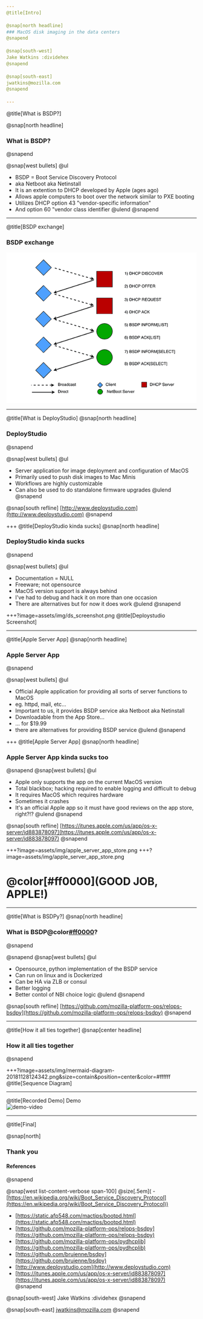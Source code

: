 ```yaml
---
@title[Intro]

@snap[north headline]
### MacOS disk imaging in the data centers
@snapend

@snap[south-west]
Jake Watkins :dividehex
@snapend

@snap[south-east]
jwatkins@mozilla.com
@snapend

---
```

@title[What is BSDP?]

@snap[north headline]
### What is BSDP?
@snapend

@snap[west bullets]
@ul
 - BSDP = Boot Service Discovery Protocol
 - aka Netboot aka Netinstall
 - It is an extention to DHCP developed by Apple (ages ago)
 - Allows apple computers to boot over the network similar to PXE booting
 - Utilizes DHCP option 43 "vendor-specific information"
 - And option 60 "vendor class identifier
@ulend
@snapend

---
@title[BSDP exchange]
### BSDP exchange
![Image-Relative](assets/img/BSDP_exchange.PNG)

---
@title[What is DeployStudio]
@snap[north headline]
### DeployStudio
@snapend

@snap[west bullets]
@ul
- Server application for image deployment and configuration of MacOS
- Primarily used to push disk images to Mac Minis
- Workflows are highly customizable
- Can also be used to do standalone firmware upgrades
@ulend
@snapend

@snap[south refline]
[http://www.deploystudio.com](http://www.deploystudio.com)
@snapend

+++
@title[DeployStudio kinda sucks]
@snap[north headline]
### DeployStudio kinda sucks
@snapend

@snap[west bullets]
@ul
- Documentation = NULL
- Freeware; not opensource
- MacOS version support is always behind
- I've had to debug and hack it on more than one occasion
- There are alternatives but for now it does work
@ulend
@snapend

+++?image=assets/img/ds_screenshot.png
@title[Deploystudio Screenshot]

---
@title[Apple Server App]
@snap[north headline]
### Apple Server App
@snapend

@snap[west bullets]
@ul
- Official Apple application for providing all sorts of server functions to MacOS
- eg. httpd, mail, etc...
- Important to us, it provides BSDP service aka Netboot aka Netinstall
- Downloadable from the App Store...
- ... for $19.99
- there are alternatives for providing BSDP service
@ulend
@snapend

+++
@title[Apple Server App]
@snap[north headline]
### Apple Server App kinda sucks too
@snapend
@snap[west bullets]
@ul
- Apple only supports the app on the current MacOS version
- Total blackbox; hacking required to enable logging and difficult to debug
- It requires MacOS which requires hardware
- Sometimes it crashes
- It's an official Apple app so it must have good reviews on the app store, right?!?
@ulend
@snapend

@snap[south refline]
[https://itunes.apple.com/us/app/os-x-server/id883878097](https://itunes.apple.com/us/app/os-x-server/id883878097)
@snapend

+++?image=assets/img/apple_server_app_store.png
+++?image=assets/img/apple_server_app_store.png
# @color[#ff0000](GOOD JOB, APPLE!)


---
@title[What is BSDPy?]
@snap[north headline]
### What is BSDP@color[#ff0000](y)?
@snapend

@snapend
@snap[west bullets]
@ul
- Opensource, python implementation of the BSDP service
- Can run on linux and is Dockerized
- Can be HA via ZLB or consul
- Better logging
- Better contol of NBI choice logic
@ulend
@snapend

@snap[south refline]
[https://github.com/mozilla-platform-ops/relops-bsdpy](https://github.com/mozilla-platform-ops/relops-bsdpy)
@snapend

---
@title[How it all ties together]
@snap[center headline]
### How it all ties together
@snapend

+++?image=assets/img/mermaid-diagram-20181128124342.png&size=contain&position=center&color=#ffffff
@title[Sequence Diagram]


---
@title[Recorded Demo]
Demo
<br>
![demo-video](https://player.vimeo.com/video/303137935)

---
@title[Final]

@snap[north]
### Thank you
#### References
@snapend

@snap[west list-content-verbose span-100]
@size[.5em]( - [https://en.wikipedia.org/wiki/Boot_Service_Discovery_Protocol](https://en.wikipedia.org/wiki/Boot_Service_Discovery_Protocol))<br>
- [https://static.afp548.com/mactips/bootpd.html](https://static.afp548.com/mactips/bootpd.html)<br>
- [https://github.com/mozilla-platform-ops/relops-bsdpy](https://github.com/mozilla-platform-ops/relops-bsdpy)<br>
- [https://github.com/mozilla-platform-ops/pydhcplib](https://github.com/mozilla-platform-ops/pydhcplib)<br>
- [https://github.com/bruienne/bsdpy](https://github.com/bruienne/bsdpy)<br>
- [http://www.deploystudio.com](http://www.deploystudio.com)<br>
- [https://itunes.apple.com/us/app/os-x-server/id883878097](https://itunes.apple.com/us/app/os-x-server/id883878097)<br>
@snapend

@snap[south-west]
Jake Watkins :dividehex
@snapend

@snap[south-east]
jwatkins@mozilla.com
@snapend

